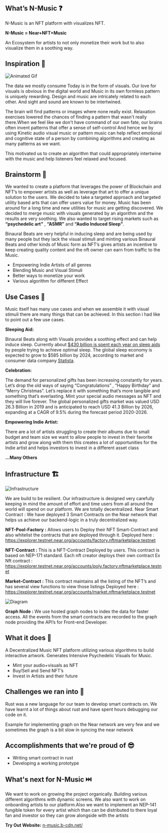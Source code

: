 ## What’s N-Music ❓

N-Music is an NFT platform  with visualizes NFT.

**N-Music = Near+NFT+Music**

An Ecosystem for artists to not only monetize their work but to also visualize them in a soothing way. 

## Inspiration 🦾

![Animated Gif](https://n-music.b-cdn.net/near.gif)

The data we mostly consume Today is in the form of visuals. Our love for visuals is obvious in the digital world and Music in its own formless pattern is uniquely rewarding. Design and music are intricately related to each other. And sight and sound are known to be intertwined.

The brain will find patterns or images where none really exist. Relaxation exercises lowered the chances of finding a pattern that wasn't really there.When we feel like we don't have command of our own fate, our brains often invent patterns that offer a sense of self-control And hence we by using Kinetic audio visual music or pattern music can help reflect emotional and cognitive state of a person by combining algorithms and creating as many patterns as we want. 

This motivated us to create an algorithm that could appropriately intertwine with the music and help listeners feel relaxed and focused.

## Brainstorm 🧠

We wanted to create a platform that leverages the power of Blockchain and NFT’s to empower artists as well as leverage that art to offer a unique solution to the users. We decided to take a targeted approach and targeted utility based arts that can offer users value for money. Music has been around for a long time and new utilities for music are getting discovered. We decided to merge music with visuals generated by an algorithm and the results are very soothing. We also wanted to target rising markets such as **“psychedelic art”** , **“ASMR”** and **“Audio Induced Sleep”**. 

Binaural Beats are very helpful in inducing sleep and are being used by many people but they lack the visual stimuli and minting various Binaural Beats and other kinds of Music form as NFT’s gives artists an incentive to keep creating quality content and the nft owner can earn from traffic to the Music.


- Empowering Indie Artists of all genres
- Blending Music and Visual Stimuli
- Better ways to monetize your work
- Various algorithm for different Effect

## Use Cases 🍍

Music itself has many use cases and when we assemble it with visual stimuli there are many things that can be achieved. In this section i had like to point out a few use cases.

**Sleeping Aid:**
 
Binaural Beats along with Visuals provides a soothing effect and can help induce sleep. Currently about  [$430 billion is spent each year on sleep aids](https://www.statista.com/statistics/1119471/size-of-the-sleep-economy-worldwide/) by people trying to achieve optimal sleep. The global sleep economy is expected to grow to $585 billion by 2024, according to market and consumer data company [Statista](https://www.crunchbase.com/organization/statista).

**Celebration:** 

The demand for personalized gifts has been increasing constantly for years. Let’s drop the old ways of saying “Congratulations” , “Happy Birthday” and “Merry Christmas”. Let’s replace it with something that’s more tangible and something that’s everlasting. Mint your special audio messages as NFT and they will live forever. 
The global personalized gifts market was valued USD 26.3 Billion in 2019 and is anticipated to reach USD 41.3 Billion by 2026, expanding at a CAGR of 9.5% during the forecast period 2020-2026.

**Empowering Indie Artist:**

There are a lot of artists struggling to create their albums due to small budget and team size we want to allow people to invest in their favorite artists and grow along with them this creates a lot of opportunities for the Indie artist and helps investors to invest in a different asset class 

**…Many Others** 

## Infrastructure 🏗

![Infrastructure](https://n-music.b-cdn.net/WhatsApp%20Image%202022-02-21%20at%202.38.58%201.jpeg)

We are build to be resilient. Our infrastructure is designed very carefully keeping in mind the amount of effort and time users from all around the world will spend on our platform. We are totally decentralized.
Near Smart Contract : We have deployed 3 Smart Contracts on the Near network that helps us achieve our backend-logic in a truly decentralized way. 

**NFT-Pool-Factory :** Allows users to Deploy their NFT Smart-Contract and also whitelist the contracts that are deployed through it. 
Deployed here : https://explorer.testnet.near.org/accounts/factory.nftmarketplace.testnet


**NFT-Contract :** This is a NFT-Contract Deployed by users. This contract is based on NEP-171 standard. Each nft creator deploys their own contract
Ex Nft contract : https://explorer.testnet.near.org/accounts/poly.factory.nftmarketplace.testnet

**Market-Contract :** This contract  maintains all the listing of the NFT’s and has several view functions to view those listings 
Deployed here  : https://explorer.testnet.near.org/accounts/market.nftmarketplace.testnet

![Diagram](https://n-music.b-cdn.net/WhatsApp%20Image%202022-02-21%20at%202.38.58%20PM.jpeg)

**Graph Node :** We use hosted graph nodes to index the data for faster access. All the events from the smart contracts are recorded to the graph node providing the API’s for Front-end Developer.

## What it does 🔧

A Decentralized Music NFT platform utilizing various algorithms to build interactive artwork. 
Generates Intensive Psychedelic Visuals for Music.

- Mint your audio+visuals as NFT 
- Buy/Sell and Send NFT’s
- Invest in Artists and their future

## Challenges we ran into 💪

Rust was a new language for our team to develop smart contracts on. We have learnt a lot of things about rust and have spent hours debugging our code on it. 

Example for implementing graph on the Near network are very few and we sometimes the graph is a bit slow in syncing the near network

## Accomplishments that we're proud of 😎

- Writing smart contract in rust
- Developing a working prototype 

## What's next for N-Music ⏭️

We want to work on growing the project organically. Building various different algorithms with dynamic screens. We also want to work on onboarding artists to our platform.Also we want to implement an NEP-141 fungible token for every artist which than can be distributed to there loyal fan and investor so they can grow alongside with the artists

**Try Out Website:** [n-music.b-cdn.net/](https://n-music.b-cdn.net)
